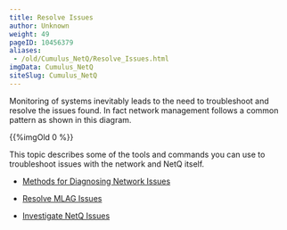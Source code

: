 ```yaml
---
title: Resolve Issues
author: Unknown
weight: 49
pageID: 10456379
aliases:
 - /old/Cumulus_NetQ/Resolve_Issues.html
imgData: Cumulus_NetQ
siteSlug: Cumulus_NetQ
---
```

Monitoring of systems inevitably leads to the need to troubleshoot and
resolve the issues found. In fact network management follows a common
pattern as shown in this diagram.

{{%imgOld 0 %}}

This topic describes some of the tools and commands you can use to
troubleshoot issues with the network and NetQ itself.

  - [Methods for Diagnosing Network
    Issues](/old/Cumulus_NetQ/Methods_for_Diagnosing_Network_Issues.html)

  - [Resolve MLAG Issues](/old/Cumulus_NetQ/Resolve_MLAG_Issues.html)

  - [Investigate NetQ
    Issues](/old/Cumulus_NetQ/Investigate_NetQ_Issues.html)
